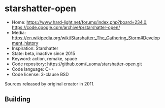 # starshatter-open

- Home: https://www.hard-light.net/forums/index.php?board=234.0, https://code.google.com/archive/p/starshatter-open/
- Media: https://en.wikipedia.org/wiki/Starshatter:_The_Gathering_Storm#Development_history
- Inspiration: Starshatter
- State: beta, inactive since 2015
- Keyword: action, remake, space
- Code repository: https://github.com/Luomu/starshatter-open.git
- Code language: C++
- Code license: 3-clause BSD

Sources released by original creator in 2011.

## Building
